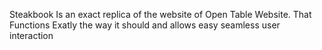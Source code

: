 
Steakbook Is an exact replica of the website of  Open Table Website. That Functions Exatly the way it should and allows easy seamless user interaction 
